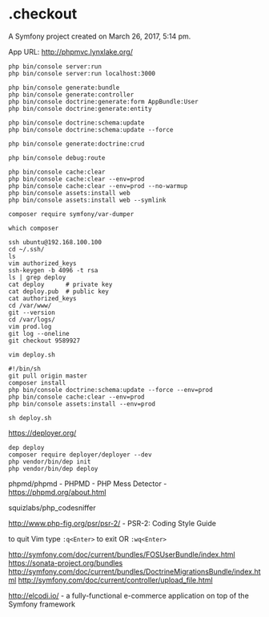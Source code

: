 .checkout
=========

A Symfony project created on March 26, 2017, 5:14 pm.

App URL: http://phpmvc.lynxlake.org/

```
php bin/console server:run
php bin/console server:run localhost:3000

php bin/console generate:bundle
php bin/console generate:controller
php bin/console doctrine:generate:form AppBundle:User
php bin/console doctrine:generate:entity

php bin/console doctrine:schema:update
php bin/console doctrine:schema:update --force

php bin/console generate:doctrine:crud

php bin/console debug:route

php bin/console cache:clear
php bin/console cache:clear --env=prod
php bin/console cache:clear --env=prod --no-warmup
php bin/console assets:install web
php bin/console assets:install web --symlink

composer require symfony/var-dumper

which composer
```

```
ssh ubuntu@192.168.100.100
cd ~/.ssh/
ls
vim authorized_keys
ssh-keygen -b 4096 -t rsa
ls | grep deploy
cat deploy      # private key
cat deploy.pub  # public key
cat authorized_keys
cd /var/www/
git --version
cd /var/logs/
vim prod.log
git log --oneline
git checkout 9589927
```

```
vim deploy.sh
```

```
#!/bin/sh
git pull origin master
composer install
php bin/console doctrine:schema:update --force --env=prod
php bin/console cache:clear --env=prod
php bin/console assets:install --env=prod
```

```
sh deploy.sh
```

https://deployer.org/

```
dep deploy
composer require deployer/deployer --dev
php vendor/bin/dep init
php vendor/bin/dep deploy
```

phpmd/phpmd - PHPMD - PHP Mess Detector - https://phpmd.org/about.html

squizlabs/php_codesniffer

http://www.php-fig.org/psr/psr-2/ - PSR-2: Coding Style Guide

to quit Vim type `:q<Enter>` to exit OR `:wq<Enter>`

http://symfony.com/doc/current/bundles/FOSUserBundle/index.html
https://sonata-project.org/bundles
http://symfony.com/doc/current/bundles/DoctrineMigrationsBundle/index.html
http://symfony.com/doc/current/controller/upload_file.html

http://elcodi.io/ - a fully-functional e-commerce application on top of the Symfony framework


